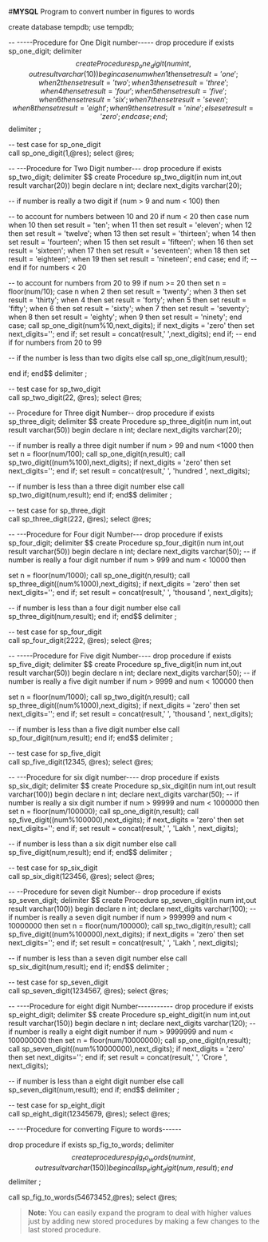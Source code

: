 #**MYSQL** Program to convert number in figures to words 

create database tempdb;
use tempdb;

-- -----Procedure for One Digit number-----
drop procedure if exists sp_one_digit;
delimiter $$
create Procedure sp_one_digit(num int,out result varchar(10))
begin
case num
when 1 then set result = 'one';
when 2 then set result = 'two';
when 3 then set result = 'three';
when 4 then set result = 'four';
when 5 then set result = 'five';
when 6 then set result = 'six';
when 7 then set result = 'seven';
when 8 then set result = 'eight';
when 9 then set result = 'nine';
else set result = 'zero';
end case; 
end ;
$$
delimiter ;

-- test case for sp_one_digit  
call sp_one_digit(1,@res);
select @res;

-- ---Procedure for Two Digit number---
drop procedure if exists sp_two_digit;
delimiter $$
create Procedure sp_two_digit(in num int,out result varchar(20))
begin 
declare n int;
declare next_digits varchar(20);

-- if number is really a two digit
if (num > 9 and num < 100) then

-- to account for numbers between 10 and 20
if num < 20 then
case num
when 10 then set result = 'ten';
when 11 then set result = 'eleven';
when 12 then set result = 'twelve';
when 13 then set result = 'thirteen';
when 14 then set result = 'fourteen';
when 15 then set result = 'fifteen';
when 16 then set result = 'sixteen';
when 17 then set result = 'seventeen';
when 18 then set result = 'eighteen';
when 19 then set result = 'nineteen';
end case;
end if;
-- end if for numbers < 20

-- to account for numbers from 20 to 99
if num >= 20 then 
set n = floor(num/10); 
case n
when 2 then set result = 'twenty';
when 3 then set result = 'thirty';
when 4 then set result = 'forty';
when 5 then set result = 'fifty';
when 6 then set result = 'sixty';
when 7 then set result = 'seventy';
when 8 then set result = 'eighty';
when 9 then set result = 'ninety';
end case;
call sp_one_digit(num%10,next_digits);
if next_digits = 'zero' then set next_digits=''; end if;
set result  = concat(result,' ',next_digits);
end if;
-- end if for numbers from 20 to 99

-- if the number is less than two digits
else
call sp_one_digit(num,result);

end if; 
end$$
delimiter ;

-- test case for sp_two_digit  
call sp_two_digit(22, @res);
select @res; 

-- Procedure for Three digit Number--
drop procedure if exists sp_three_digit;
delimiter $$
create Procedure sp_three_digit(in num int,out result varchar(50))
begin 
declare n int;
declare next_digits varchar(20);

-- if number is really a three digit number
if num > 99 and num <1000 then 
set n = floor(num/100);
call sp_one_digit(n,result);
call sp_two_digit((num%100),next_digits);
if next_digits = 'zero' then set next_digits=''; end if;
set result = concat(result,' ', 'hundred ', next_digits);

-- if number is less than a three digit number
else
call sp_two_digit(num,result);
end if;
end$$
delimiter ;

-- test case for sp_three_digit  
call sp_three_digit(222, @res);
select @res;

-- ---Procedure for Four digit Number---
drop procedure if exists sp_four_digit;
delimiter $$
create Procedure sp_four_digit(in num int,out result varchar(50))
begin 
declare n int;
declare next_digits varchar(50);
-- if number is really a four digit number
if num > 999 and num < 10000 then 

set n = floor(num/1000);
call sp_one_digit(n,result);
call sp_three_digit((num%1000),next_digits);
if next_digits = 'zero' then set next_digits=''; end if;
set result = concat(result,' ', 'thousand ', next_digits);

-- if number is less than a four digit number
else
call sp_three_digit(num,result);
end if;
end$$
delimiter ;

-- test case for sp_four_digit  
call sp_four_digit(2222, @res);
select @res;

-- -----Procedure for Five digit Number----
drop procedure if exists sp_five_digit;
delimiter $$
create Procedure sp_five_digit(in num int,out result varchar(50))
begin 
declare n int;
declare next_digits varchar(50);
-- if number is really a five digit number
if num > 9999 and num < 100000 then 

set n = floor(num/1000);
call sp_two_digit(n,result);
call sp_three_digit((num%1000),next_digits);
if next_digits = 'zero' then set next_digits=''; end if;
set result = concat(result,' ', 'thousand ', next_digits);


-- if number is less than a five digit number
else
call sp_four_digit(num,result);
end if;
end$$
delimiter ;

-- test case for sp_five_digit  
call sp_five_digit(12345, @res);
select @res;

-- ---Procedure for six digit number----
drop procedure if exists sp_six_digit;
delimiter $$
create Procedure sp_six_digit(in num int,out result varchar(100))
begin 
declare n int;
declare next_digits varchar(50);
-- if number is really a six digit number
if num > 99999 and num < 1000000 then 
set n = floor(num/100000);
call sp_one_digit(n,result);
call sp_five_digit((num%100000),next_digits);
if next_digits = 'zero' then set next_digits=''; end if;
set result = concat(result,' ', 'Lakh ', next_digits);


-- if number is less than a six digit number
else
call sp_five_digit(num,result);
end if;
end$$
delimiter ;

-- test case for sp_six_digit  
call sp_six_digit(123456, @res);
select @res;

-- --Procedure for seven digit Number--
drop procedure if exists sp_seven_digit;
delimiter $$
create Procedure sp_seven_digit(in num int,out result varchar(100))
begin 
declare n int;
declare next_digits varchar(100);
-- if number is really a seven digit number
if num > 999999 and num < 10000000 then 
set n = floor(num/100000);
call sp_two_digit(n,result);
call sp_five_digit((num%100000),next_digits);
if next_digits = 'zero' then set next_digits=''; end if;
set result = concat(result,' ', 'Lakh ', next_digits);

-- if number is less than a seven digit number
else
call sp_six_digit(num,result);
end if;
end$$
delimiter ;

-- test case for sp_seven_digit  
call sp_seven_digit(1234567, @res);
select @res;

-- ----Procedure for eight digit Number-----------
drop procedure if exists sp_eight_digit;
delimiter $$
create Procedure sp_eight_digit(in num int,out result varchar(150))
begin 
declare n int;
declare next_digits varchar(120);
-- if number is really a eight digit number
if num > 9999999 and num < 100000000 then 
set n = floor(num/10000000);
call sp_one_digit(n,result);
call sp_seven_digit((num%10000000),next_digits);
if next_digits = 'zero' then set next_digits=''; end if;
set result = concat(result,' ', 'Crore ', next_digits);

-- if number is less than a eight digit number
else
call sp_seven_digit(num,result);
end if;
end$$
delimiter ;

-- test case for sp_eight_digit  
call sp_eight_digit(12345679, @res);
select @res;

-- ---Procedure for converting Figure to words------

drop procedure if exists sp_fig_to_words;
delimiter $$
create procedure sp_fig_to_words(num int,out result varchar(150))
begin
call sp_eight_digit(num,result);
end$$
delimiter ;

call sp_fig_to_words(54673452,@res);
select @res;


> **Note:** You can easily expand the program to deal with higher values just by 
adding new stored procedures by making a few changes to the last stored procedure.











 
 